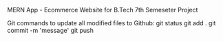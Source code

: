 MERN App - Ecommerce Website for B.Tech 7th Semeseter Project

Git commands to update all modified files to Github:
git status
git add .
git commit -m 'message'
git push